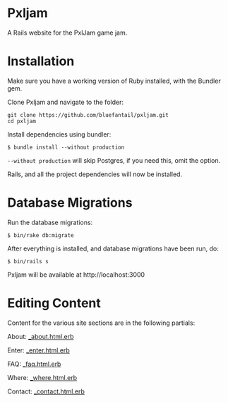 # Pxljam
A Rails website for the PxlJam game jam. 

# Installation

Make sure you have a working version of Ruby installed, with the Bundler gem.

Clone Pxljam and navigate to the folder:

```
git clone https://github.com/bluefantail/pxljam.git
cd pxljam
```

Install dependencies using bundler:

```
$ bundle install --without production
```

`--without production` will skip Postgres, if you need this, omit the option.

Rails, and all the project dependencies will now be installed.

# Database Migrations

Run the database migrations:

```
$ bin/rake db:migrate
```

After everything is installed, and database migrations have been run, do:

```
$ bin/rails s
```

Pxljam will be available at http://localhost:3000


# Editing Content

Content for the various site sections are in the following partials:

About: [_about.html.erb](app/views/page/_about.html.erb)

Enter: [_enter.html.erb](app/views/page/_enter.html.erb)

FAQ: [_faq.html.erb](app/views/page/_faq.html.erb)

Where: [_where.html.erb](app/views/page/_where.html.erb)

Contact: [_contact.html.erb](app/views/page/_contact.html.erb)